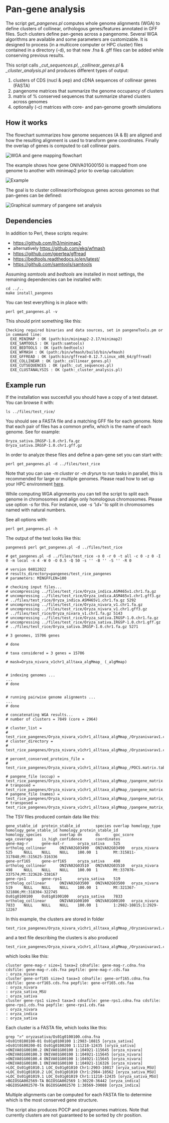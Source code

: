 
# Pan-gene analysis

The script *get_pangenes.pl* computes whole genome alignments (WGA) to define 
clusters of collinear, orthologous genes/features annotated in GFF files. Such
clusters define pan-genes across a pangenome.
Several WGA algorithms are available and some parameters are customizable.
It is designed to process (in a multicore computer or HPC cluster) files
contained in a directory (-d), so that new .fna & .gff files can be added
while conserving previous results.

This script calls *_cut_sequences.pl*, *_collinear_genes.pl* & *_cluster_analysis.pl*
and produces different types of output:

 1) clusters of CDS (nucl & pep) and cDNA sequences of collinear genes (FASTA)
 2) pangenome matrices that summarize the genome occupancy of clusters
 3) matrix of % conserved sequences that summarize shared clusters across genomes
 4) optionally (-c) matrices with core- and pan-genome growth simulations

## How it works

The flowchart summarizes how genome sequences (A & B) are aligned and how the resulting
alignment is used to transform gene coordinates. Finally the overlap of genes is computed
to call collinear pairs.
 
![WGA and gene mapping flowchart](collinear_pangenes_minimap2.png)

The example shows how gene ONIVA01G00150 is mapped from one genome to another 
with minimap2 prior to overlap calculation:

![Example](example_coords.png)

The goal is to cluster collinear/orthologous genes across genomes so that pan-genes can
be defined:

![Graphical summary of pangene set analysis](./pangene_set_nomenclature.png)

## Dependencies

In addition to Perl, these scripts require:

* https://github.com/lh3/minimap2 
* alternatively https://github.com/ekg/wfmash
* https://github.com/gpertea/gffread
* https://bedtools.readthedocs.io/en/latest/
* https://github.com/samtools/samtools

Assuming *samtools* and *bedtools* are installed in most settings,
the remaining dependencies can be installed with:

    cd ../..
    make install_pangenes

You can test everything is in place with:

    perl get_pangenes.pl -v

This should print something like this:

    Checking required binaries and data sources, set in pangeneTools.pm or in command line:
      EXE_MINIMAP : OK (path:bin/minimap2-2.17/minimap2)
      EXE_SAMTOOLS : OK (path:samtools)
      EXE_BEDTOOLS : OK (path:bedtools)
      EXE_WFMASH : OK (path:/bin/wfmash/build/bin/wfmash)
      EXE_GFFREAD : OK (path:bin/gffread-0.12.7.Linux_x86_64/gffread)
      EXE_COLLINEAR : OK (path:_collinear_genes.pl)
      EXE_CUTSEQUENCES : OK (path:_cut_sequences.pl)
      EXE_CLUSTANALYSIS : OK (path:_cluster_analysis.pl)

## Example run

If the installation was succesfull you should have a copy of a test dataset.
You can browse it with:

    ls ../files/test_rice/

You should see a FASTA file and a matching GFF file for each genome. 
Note that each pair of files has a common prefix, which is the name of each genome. 
See for example:

    Oryza_sativa.IRGSP-1.0.chr1.fa.gz
    Oryza_sativa.IRGSP-1.0.chr1.gff.gz

In order to analyze these files and define a pan-gene set you can start with:

    perl get_pangenes.pl -d ../files/test_rice

Note that you can use *-m cluster* or *-m dryrun* to run tasks in parallel,
this is recommended for large or multiple genomes. 
Please read how to set up your HPC environment 
[here](http://eead-csic-compbio.github.io/get_homologues/manual-est/manual-est.html#SECTION00033000000000000000).

While computing WGA alignments you can tell the script to split each genome 
in chromosomes and align only homologous chromosomes. Please use option *-s*
for this. For instance, use *-s '\d+'* to split in chromosomes named with
natural numbers. 

See all options with:

    perl get_pangenes.pl -h

The output of the test looks like this:

```
pangenes$ perl get_pangenes.pl -d ../files/test_rice

# get_pangenes.pl -d ../files/test_rice -o 0 -r 0 -t all -c 0 -z 0 -I 0 -m local -n 4 -W 0 -O 0.5 -Q 50 -s '' -B '' -S '' -R 0

# version 04012022
# results_directory=pangenes/test_rice_pangenes
# parameters: MINGFFLEN=100

# checking input files...
# uncompressing ../files/test_rice/Oryza_indica.ASM465v1.chr1.fa.gz
# uncompressing ../files/test_rice/Oryza_indica.ASM465v1.chr1.gff3.gz
# ../files/test_rice/Oryza_indica.ASM465v1.chr1.fa.gz 5292
# uncompressing ../files/test_rice/Oryza_nivara_v1.chr1.fa.gz
# uncompressing ../files/test_rice/Oryza_nivara_v1.chr1.gff3.gz
# ../files/test_rice/Oryza_nivara_v1.chr1.fa.gz 5143
# uncompressing ../files/test_rice/Oryza_sativa.IRGSP-1.0.chr1.fa.gz
# uncompressing ../files/test_rice/Oryza_sativa.IRGSP-1.0.chr1.gff.gz
# ../files/test_rice/Oryza_sativa.IRGSP-1.0.chr1.fa.gz 5271

# 3 genomes, 15706 genes

# done

# taxa considered = 3 genes = 15706

# mask=Oryza_nivara_v1chr1_alltaxa_algMmap_ (_algMmap)


# indexing genomes ...
...
# done


# running pairwise genome alignments ...
...
# done

# concatenating WGA results...
# number of clusters = 7849 (core = 2964)

# cluster_list = 
# test_rice_pangenes/Oryza_nivara_v1chr1_alltaxa_algMmap_/Oryzanivarav1.chr1.cluster_list
# cluster_directory = 
# test_rice_pangenes/Oryza_nivara_v1chr1_alltaxa_algMmap_/Oryzanivarav1.chr1

# percent_conserved_proteins_file = 
# test_rice_pangenes/Oryza_nivara_v1chr1_alltaxa_algMmap_/POCS.matrix.tab

# pangene_file (occup) = test_rice_pangenes/Oryza_nivara_v1chr1_alltaxa_algMmap_/pangene_matrix.tab 
# tranposed = test_rice_pangenes/Oryza_nivara_v1chr1_alltaxa_algMmap_/pangene_matrix.tr.tab
# pangene_file (names) = test_rice_pangenes/Oryza_nivara_v1chr1_alltaxa_algMmap_/pangene_matrix_genes.tab 
# transposed = test_rice_pangenes/Oryza_nivara_v1chr1_alltaxa_algMmap_/pangene_matrix_genes.tr.tab
```

The TSV files produced contain data like this:

    gene_stable_id  protein_stable_id       species overlap homology_type   homology_gene_stable_id homology_protein_stable_id      homology_species        overlap dn      ds      goc_score       wga_coverage    is_high_confidence      coordinates
    gene-mag-r      gene-mat-r      oryza_sativa    525     ortholog_collinear      ONIVA02G03490   ONIVA02G03490   oryza_nivara    525     NULL    NULL    NULL    100.00  1       Mt:315811-317848;Mt:315625-316336
    gene-orf165     gene-orf165     oryza_sativa    498     ortholog_collinear      ONIVA02G03510   ONIVA02G03510   oryza_nivara    498     NULL    NULL    NULL    100.00  1       Mt:337076-337574;Mt:323628-338167
    gene-rps1       gene-rps1       oryza_sativa    519     ortholog_collinear      ONIVA02G03500   ONIVA02G03500   oryza_nivara    519     NULL    NULL    NULL    100.00  1       Mt:321367-321886;Mt:318304-322745
    Os01g0100100    Os01g0100100    oryza_sativa    7833    ortholog_collinear      ONIVA01G00100   ONIVA01G00100   oryza_nivara    7833    NULL    NULL    NULL    100.00  1       1:2982-10815;1:2929-12267

In this example, the clusters are stored in folder 

    test_rice_pangenes/Oryza_nivara_v1chr1_alltaxa_algMmap_/Oryzanivarav1.chr1

and a text file describing the clusters is also produced

    test_rice_pangenes/Oryza_nivara_v1chr1_alltaxa_algMmap_/Oryzanivarav1.chr1.cluster_list

which looks like this:

    cluster gene-mag-r size=1 taxa=2 cdnafile: gene-mag-r.cdna.fna cdsfile: gene-mag-r.cds.fna pepfile: gene-mag-r.cds.faa
    : oryza_nivara
    cluster gene-orf165 size=3 taxa=3 cdnafile: gene-orf165.cdna.fna cdsfile: gene-orf165.cds.fna pepfile: gene-orf165.cds.faa
    : oryza_nivara
    : oryza_sativa_MSU
    : oryza_sativa
    cluster gene-rps1 size=3 taxa=3 cdnafile: gene-rps1.cdna.fna cdsfile: gene-rps1.cds.fna pepfile: gene-rps1.cds.faa
    : oryza_nivara
    : oryza_indica
    : oryza_sativa

Each cluster is a FASTA file, which looks like this:

```
grep ">" oryzasativa/Os01g0100100.cdna.fna
>Os01t0100100-01 Os01g0100100 1:2983-10815 [oryza_sativa]
>Os01t0100200-01 Os01g0100200 1:11218-12435 [oryza_sativa]
>ONIVA01G00100.2 ONIVA01G00100 1:104921-115645 [oryza_nivara]
>ONIVA01G00100.3 ONIVA01G00100 1:104921-115645 [oryza_nivara]
>ONIVA01G00100.4 ONIVA01G00100 1:104921-115645 [oryza_nivara]
>ONIVA01G00100.1 ONIVA01G00100 1:104921-116326 [oryza_nivara]
>LOC_Os01g01010.1 LOC_Os01g01010 Chr1:2903-10817 [oryza_sativa_MSU]
>LOC_Os01g01010.2 LOC_Os01g01010 Chr1:2984-10562 [oryza_sativa_MSU]
>LOC_Os01g01019.1 LOC_Os01g01019 Chr1:11218-12435 [oryza_sativa_MSU]
>BGIOSGA002569-TA BGIOSGA002569 1:30220-36442 [oryza_indica]
>BGIOSGA002570-TA BGIOSGA002570 1:38569-39088 [oryza_indica]
```

Multiple alignments can be computed for each FASTA file to determine which is the most conserved gene structure.

The script also produces POCP and pangenomes matrices. 
Note that currently clusters are not guaranteed to be sorted by chr position.



